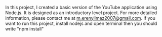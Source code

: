 In this project, I created a basic version of the YouTube application using Node.js. It is designed as an introductory level project. For more detailed information, please contact me at m.erenyilmaz2007@gmail.com.
If you want to run this project, install nodejs and open terminal then you should write "npm install"
